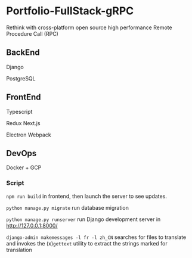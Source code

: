 # Portfolio-FullStack-gRPC
Rethink with cross-platform open source high performance Remote Procedure Call (RPC)


## BackEnd

Django

PostgreSQL

## FrontEnd

Typescript

Redux Next.js

Electron Webpack

## DevOps

Docker + GCP

### Script
`npm run build` in frontend, then launch the server to see updates. 

`python manage.py migrate` run database migration

`python manage.py runserver` run Django development server in http://127.0.0.1:8000/

`django-admin makemessages -l fr -l zh_CN` searches for files to translate and invokes the (x)`gettext` utility to extract the strings marked for translation
